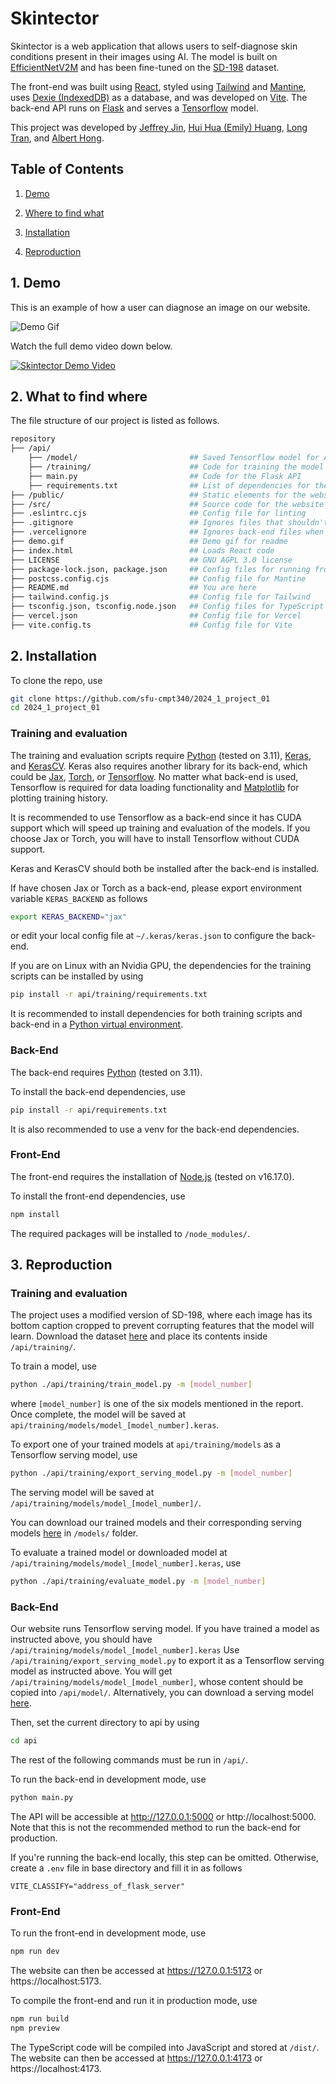 # Skintector
Skintector is a web application that allows users to self-diagnose skin conditions present in their images using AI. The model is built on [EfficientNetV2M](https://arxiv.org/pdf/2104.00298.pdf) and has been fine-tuned on the [SD-198](https://paperswithcode.com/dataset/sd-198) dataset.

The front-end was built using [React](https://react.dev/), styled using [Tailwind](https://tailwindcss.com/) and [Mantine](https://mantine.dev/), uses [Dexie (IndexedDB)](https://dexie.org/) as a database, and was developed on [Vite](https://vitejs.dev/). The back-end API runs on [Flask](https://flask.palletsprojects.com/en/3.0.x/) and serves a [Tensorflow](https://www.tensorflow.org/) model.

This project was developed by [Jeffrey Jin](https://github.com/jeffreyjkjin), [Hui Hua (Emily) Huang](https://github.com/ehuang3h), [Long Tran](https://github.com/hlongtr), and [Albert Hong](https://github.com/07Albert).

## Table of Contents
1. [Demo](#demo)

2. [Where to find what](#directory)

2. [Installation](#install)

3. [Reproduction](#repro)

<a name="demo"></a>
## 1. Demo
This is an example of how a user can diagnose an image on our website.

![Demo Gif](demo.gif)

Watch the full demo video down below.

[![Skintector Demo Video](https://img.youtube.com/vi/CnpN-qIJ_VI/0.jpg)](https://www.youtube.com/watch?v=CnpN-qIJ_VI)

<a name="directory"></a>
## 2. What to find where
The file structure of our project is listed as follows.

```bash
repository
├── /api/
    ├── /model/                         ## Saved Tensorflow model for API
    ├── /training/                      ## Code for training the model
    ├── main.py                         ## Code for the Flask API
    ├── requirements.txt                ## List of dependencies for the back-end and model training
├── /public/                            ## Static elements for the website
├── /src/                               ## Source code for the website
├── .eslintrc.cjs                       ## Config file for linting
├── .gitignore                          ## Ignores files that shouldn't be tracked 
├── .vercelignore                       ## Ignores back-end files when hosting front-end on Vercel
├── demo.gif                            ## Demo gif for readme
├── index.html                          ## Loads React code
├── LICENSE                             ## GNU AGPL 3.0 license
├── package-lock.json, package.json     ## Config files for running front-end and installing dependencies
├── postcss.config.cjs                  ## Config file for Mantine
├── README.md                           ## You are here
├── tailwind.config.js                  ## Config file for Tailwind
├── tsconfig.json, tsconfig.node.json   ## Config files for TypeScript
├── vercel.json                         ## Config file for Vercel
├── vite.config.ts                      ## Config file for Vite
```

<a name="installation"></a>
## 2. Installation
To clone the repo, use
```bash
git clone https://github.com/sfu-cmpt340/2024_1_project_01
cd 2024_1_project_01
```

### Training and evaluation
The training and evaluation scripts require [Python](https://www.python.org/) (tested on 3.11), [Keras](https://keras.io/), and [KerasCV](https://keras.io/keras_cv/). Keras also requires another library for its back-end, which could be [Jax](https://jax.readthedocs.io/en/latest/notebooks/quickstart.html), [Torch](https://pytorch.org/), or [Tensorflow](https://www.tensorflow.org/). No matter what back-end is used, Tensorflow is required for data loading functionality and [Matplotlib](https://matplotlib.org/stable/users/installing/index.html) for plotting training history.

It is recommended to use Tensorflow as a back-end since it has CUDA support which will speed up training and evaluation of the models. If you choose Jax or Torch, you will have to install Tensorflow without CUDA support. 

Keras and KerasCV should both be installed after the back-end is installed.

If have chosen Jax or Torch as a back-end, please export environment variable `KERAS_BACKEND` as follows
```bash
export KERAS_BACKEND="jax"
```
or edit your local config file at `~/.keras/keras.json` to configure the back-end.

If you are on Linux with an Nvidia GPU, the dependencies for the training scripts can be installed by using
```bash
pip install -r api/training/requirements.txt
```

It is recommended to install dependencies for both training scripts and back-end in a [Python virtual environment](https://docs.python.org/3/library/venv.html).


### Back-End
The back-end requires [Python](https://www.python.org/) (tested on 3.11). 

To install the back-end dependencies, use
```bash
pip install -r api/requirements.txt
```
It is also recommended to use a venv for the back-end dependencies.

### Front-End
The front-end requires the installation of [Node.js](https://nodejs.org/en) (tested on v16.17.0).

To install the front-end dependencies, use
```bash
npm install
```
The required packages will be installed to `/node_modules/`.

<a name="repro"></a>
## 3. Reproduction

### Training and evaluation
The project uses a modified version of SD-198, where each image has its bottom caption cropped to prevent corrupting features that the model will learn. Download the dataset [here](https://drive.google.com/drive/folders/1TWRD0MQ_x_Uvrv1Qi8EW7y-g14upFIoG?usp=sharing) and place its contents inside `/api/training/`.

To train a model, use
```bash
python ./api/training/train_model.py -m [model_number]
```
where `[model_number]` is one of the six models mentioned in the report. Once complete, the model will be saved at `api/training/models/model_[model_number].keras`.

To export one of your trained models at `api/training/models` as a Tensorflow serving model, use
```bash
python ./api/training/export_serving_model.py -m [model_number]
```
The serving model will be saved at `/api/training/models/model_[model_number]/`.

You can download our trained models and their corresponding serving models [here](https://drive.google.com/drive/folders/1hat_Rac4liLwh_HUzoZWDhmLshJaLs8_) in `/models/` folder.

To evaluate a trained model or downloaded model at `/api/training/models/model_[model_number].keras`, use
```bash
python ./api/training/evaluate_model.py -m [model_number]
```


### Back-End
Our website runs Tensorflow serving model. If you have trained a model as instructed above, you should have `/api/training/models/model_[model_number].keras` Use `/api/training/export_serving_model.py` to export it as a Tensorflow serving model as instructed above. You will get `/api/training/models/model_[model_number]`, whose content should be copied into `/api/model/`. Alternatively, you can download a serving model [here](https://drive.google.com/drive/folders/1hat_Rac4liLwh_HUzoZWDhmLshJaLs8_).

Then, set the current directory to api by using
```bash
cd api
```
The rest of the following commands must be run in `/api/`.

To run the back-end in development mode, use
```bash
python main.py
```
The API will be accessible at http://127.0.0.1:5000 or http://localhost:5000. Note that this is not the recommended method to run the back-end for production. 

If you're running the back-end locally, this step can be omitted. Otherwise, create a `.env` file in base directory and fill it in as follows
```shell
VITE_CLASSIFY="address_of_flask_server"
```

### Front-End
To run the front-end in development mode, use
```bash
npm run dev
```
The website can then be accessed at https://127.0.0.1:5173 or https://localhost:5173.

To compile the front-end and run it in production mode, use
```bash
npm run build
npm preview
```
The TypeScript code will be compiled into JavaScript and stored at `/dist/`. The website can then be accessed at https://127.0.0.1:4173 or https://localhost:4173.
